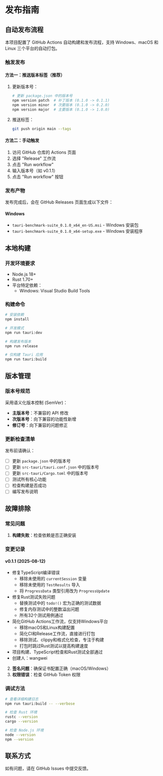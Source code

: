 # 发布指南

## 自动发布流程

本项目配置了 GitHub Actions 自动构建和发布流程，支持 Windows、macOS 和 Linux 三个平台的自动打包。

### 触发发布

#### 方法一：推送版本标签（推荐）

1. 更新版本号：
   ```bash
   # 更新 package.json 中的版本号
   npm version patch  # 补丁版本 (0.1.0 -> 0.1.1)
   npm version minor  # 次要版本 (0.1.0 -> 0.2.0)  
   npm version major  # 主要版本 (0.1.0 -> 1.0.0)
   ```

2. 推送标签：
   ```bash
   git push origin main --tags
   ```

#### 方法二：手动触发

1. 访问 GitHub 仓库的 Actions 页面
2. 选择 "Release" 工作流
3. 点击 "Run workflow"
4. 输入版本号（如 v0.1.1）
5. 点击 "Run workflow" 按钮

### 发布产物

发布完成后，会在 GitHub Releases 页面生成以下文件：

#### Windows
- `tauri-benchmark-suite_0.1.0_x64_en-US.msi` - Windows 安装包
- `tauri-benchmark-suite_0.1.0_x64-setup.exe` - Windows 安装程序



## 本地构建

### 开发环境要求

- Node.js 18+
- Rust 1.70+
- 平台特定依赖：
  - Windows: Visual Studio Build Tools

### 构建命令

```bash
# 安装依赖
npm install

# 开发模式
npm run tauri:dev

# 构建发布版本
npm run release

# 仅构建 Tauri 应用
npm run tauri:build
```

## 版本管理

### 版本号规范

采用语义化版本控制 (SemVer)：

- **主版本号**：不兼容的 API 修改
- **次版本号**：向下兼容的功能性新增
- **修订号**：向下兼容的问题修正

### 更新检查清单

发布前请确认：

- [ ] 更新 `package.json` 中的版本号
- [ ] 更新 `src-tauri/tauri.conf.json` 中的版本号
- [ ] 更新 `src-tauri/Cargo.toml` 中的版本号
- [ ] 测试所有核心功能
- [ ] 检查构建是否成功
- [ ] 编写发布说明

## 故障排除

### 常见问题

1. **构建失败**：检查依赖是否正确安装

### 变更记录

#### v0.1.1 (2025-08-12)
- 修复TypeScript编译错误
  - 移除未使用的 `currentSession` 变量
  - 移除未使用的 `TestResults` 导入
  - 将 `ProgressData` 类型引用改为 `ProgressUpdate`
- 修复Rust测试失败问题
  - 替换测试中的 `todo!()` 宏为正确的测试数据
  - 修复内存测试中的整数溢出问题
  - 所有32个测试用例通过
- 简化GitHub Actions工作流，仅支持Windows平台
  - 移除macOS和Linux构建配置
  - 简化CI和Release工作流，直接进行打包
  - 移除测试、clippy和格式化检查，专注于构建
  - 打包时跳过Rust测试以提高构建速度
- 项目构建、TypeScript检查和Rust测试全部通过
- 创建人：wangwei
2. **签名问题**：确保证书配置正确（macOS/Windows）
3. **权限错误**：检查 GitHub Token 权限

### 调试方法

```bash
# 查看详细构建日志
npm run tauri:build -- --verbose

# 检查 Rust 环境
rustc --version
cargo --version

# 检查 Node.js 环境  
node --version
npm --version
```

## 联系方式

如有问题，请在 GitHub Issues 中提交反馈。